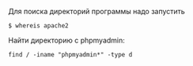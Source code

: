 Для поиска директорий программы надо запустить
 ```
 $ whereis apache2
 ```
 
Найти директорию с phpmyadmin: 
```
find / -iname "phpmyadmin*" -type d
```
